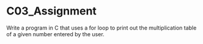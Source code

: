 # C03_Assignment
Write a program in C that uses a for loop to print out the multiplication table of a given number entered by the user.
